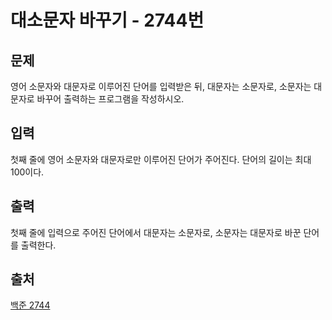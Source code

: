 <h1> 대소문자 바꾸기 - 2744번</h1>

<h2>문제</h2>

영어 소문자와 대문자로 이루어진 단어를 입력받은 뒤, 대문자는 소문자로, 소문자는 대문자로 바꾸어 출력하는 프로그램을 작성하시오.

<h2>입력</h2>

첫째 줄에 영어 소문자와 대문자로만 이루어진 단어가 주어진다. 단어의 길이는 최대 100이다.

<h2>출력</h2>

첫째 줄에 입력으로 주어진 단어에서 대문자는 소문자로, 소문자는 대문자로 바꾼 단어를 출력한다.

<h2>출처</h2>

[백준 2744](https://www.acmicpc.net/problem/2744)
